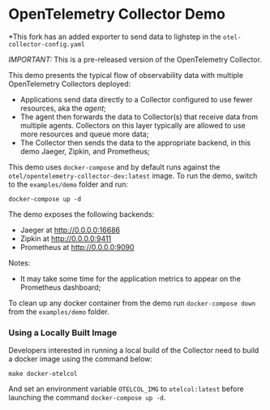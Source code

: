 # OpenTelemetry Collector Demo

*This fork has an added exporter to send data to lighstep in the ```otel-collector-config.yaml```

*IMPORTANT:* This is a pre-released version of the OpenTelemetry Collector.

This demo presents the typical flow of observability data with multiple
OpenTelemetry Collectors deployed:

- Applications send data directly to a Collector configured to use fewer
 resources, aka the _agent_;
- The agent then forwards the data to Collector(s) that receive data from
 multiple agents. Collectors on this layer typically are allowed to use more
 resources and queue more data;
- The Collector then sends the data to the appropriate backend, in this demo
 Jaeger, Zipkin, and Prometheus;

This demo uses `docker-compose` and by default runs against the 
`otel/opentelemetry-collector-dev:latest` image. To run the demo, switch
to the `examples/demo` folder and run:

```shell
docker-compose up -d
```

The demo exposes the following backends:

- Jaeger at http://0.0.0.0:16686
- Zipkin at http://0.0.0.0:9411
- Prometheus at http://0.0.0.0:9090 

Notes:

- It may take some time for the application metrics to appear on the Prometheus
 dashboard;

To clean up any docker container from the demo run `docker-compose down` from 
the `examples/demo` folder.

### Using a Locally Built Image
Developers interested in running a local build of the Collector need to build a
docker image using the command below:

```shell
make docker-otelcol
```

And set an environment variable `OTELCOL_IMG` to `otelcol:latest` before 
launching the command `docker-compose up -d`.


